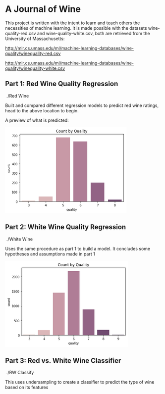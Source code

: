 # A Journal of Wine

This project is written with the intent to learn and teach others the necessities of machine learning. It is made possible with the datasets wine-quality-red.csv and wine-quality-white.csv, both are retrieved from the University of Massachusetts: 

http://mlr.cs.umass.edu/ml/machine-learning-databases/wine-quality/winequality-red.csv

http://mlr.cs.umass.edu/ml/machine-learning-databases/wine-quality/winequality-white.csv



## Part 1: Red Wine Quality Regression

​	./Red Wine

Built and compared different regression models to predict red wine ratings, head to the above location to begin.

A preview of what is predicted:

![png](./Red%20Wine/Output/output_12_0.png)



## Part 2: White Wine Quality Regression

​	./White Wine

Uses the same procedure as part 1 to build a model. It concludes some hypotheses and assumptions made in part 1

![png](./White%20Wine/Output/output_12_0.png)

## Part 3: Red vs. White Wine Classifier

​	./RW Classify

This uses undersampling to create a classifier to predict the type of wine based on its features
